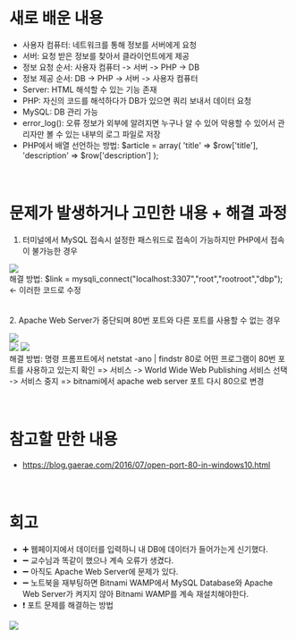 # 새로 배운 내용
- 사용자 컴퓨터: 네트워크를 통해 정보를 서버에게 요청
- 서버: 요청 받은 정보를 찾아서 클라이언트에게 제공
　
- 정보 요청 순서: 
사용자 컴퓨터 -> 서버 -> PHP -> DB
　
- 정보 제공 순서: 
DB -> PHP -> 서버 -> 사용자 컴퓨터
　
- Server: HTML 해석할 수 있는 기능 존재
- PHP: 자신의 코드를 해석하다가 DB가 있으면 쿼리 보내서 데이터 요청
- MySQL: DB 관리 가능
　
- error_log(): 오류 정보가 외부에 알려지면 누구나 알 수 있어 악용할 수 있어서 관리자만 볼 수 있는 내부의 로그 파일로 저장
　
- PHP에서 배열 선언하는 방법: 
$article = array(
  'title' => $row['title'],
  'description' => $row['description']
);

　
　
 　
# 문제가 발생하거나 고민한 내용 + 해결 과정
1. 터미널에서 MySQL 접속시 설정한 패스워드로 접속이 가능하지만 PHP에서 접속이 불가능한 경우
<div>
  <img src="https://user-images.githubusercontent.com/53859836/93018402-81711880-f60a-11ea-8f18-b60d333612a5.png">
</div>
  해결 방법: $link = mysqli_connect("localhost:3307","root","rootroot","dbp"); <- 이러한 코드로 수정

　                                                                                                                                                                                     
2. Apache Web Server가 중단되며 80번 포트와 다른 포트를 사용할 수 없는 경우
<div>
  <img src="https://user-images.githubusercontent.com/53859836/93018410-9a79c980-f60a-11ea-9032-06f5071e5f0c.png">
</div>
<div>
  <img src="https://user-images.githubusercontent.com/53859836/93018412-9baaf680-f60a-11ea-8cf7-f1c4dd04ccb5.png">
  <img src="https://user-images.githubusercontent.com/53859836/93018411-9b126000-f60a-11ea-90c6-74f37dd01607.png">
</div>
해결 방법: 명령 프롬프트에서 netstat -ano | findstr 80로 어떤 프로그램이 80번 포트를 사용하고 있는지 확인 => 서비스 -> World Wide Web Publishing 서비스 선택 -> 서비스 중지 => bitnami에서 apache web server 포트 다시 80으로 변경

　
　
 　
# 참고할 만한 내용
- https://blog.gaerae.com/2016/07/open-port-80-in-windows10.html

　
　
 　
# 회고
- ➕ 웹페이지에서 데이터를 입력하니 내 DB에 데이터가 들어가는게 신기했다.
- ➖ 교수님과 똑같이 했으나 계속 오류가 생겼다.
- ➖ 아직도 Apache Web Server에 문제가 있다.
- ➖ 노트북을 재부팅하면 Bitnami WAMP에서 MySQL Database와 Apache Web Server가 켜지지 않아 Bitnami WAMP를 계속 재설치해야한다.
- ❗ 포트 문제를 해결하는 방법
<div>
  <img src="https://user-images.githubusercontent.com/53859836/93018922-7ae4a000-f60e-11ea-8fc0-82018a97d15b.png">
</div>
